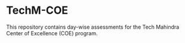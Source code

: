 # TechM-COE
This repository contains day-wise assessments for the Tech Mahindra Center of Excellence (COE) program.

